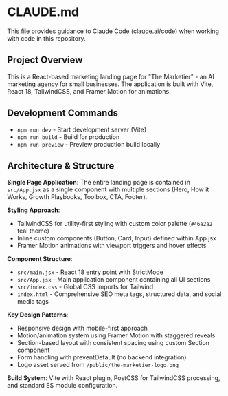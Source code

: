 # CLAUDE.md

This file provides guidance to Claude Code (claude.ai/code) when working with code in this repository.

## Project Overview

This is a React-based marketing landing page for "The Marketier" - an AI marketing agency for small businesses. The application is built with Vite, React 18, TailwindCSS, and Framer Motion for animations.

## Development Commands

- `npm run dev` - Start development server (Vite)
- `npm run build` - Build for production
- `npm run preview` - Preview production build locally

## Architecture & Structure

**Single Page Application**: The entire landing page is contained in `src/App.jsx` as a single component with multiple sections (Hero, How it Works, Growth Playbooks, Toolbox, CTA, Footer).

**Styling Approach**: 
- TailwindCSS for utility-first styling with custom color palette (`#46a2a2` teal theme)
- Inline custom components (Button, Card, Input) defined within App.jsx
- Framer Motion animations with viewport triggers and hover effects

**Component Structure**:
- `src/main.jsx` - React 18 entry point with StrictMode
- `src/App.jsx` - Main application component containing all UI sections
- `src/index.css` - Global CSS imports for Tailwind
- `index.html` - Comprehensive SEO meta tags, structured data, and social media tags

**Key Design Patterns**:
- Responsive design with mobile-first approach
- Motion/animation system using Framer Motion with staggered reveals
- Section-based layout with consistent spacing using custom Section component
- Form handling with preventDefault (no backend integration)
- Logo asset served from `/public/the-marketier-logo.png`

**Build System**: Vite with React plugin, PostCSS for TailwindCSS processing, and standard ES module configuration.